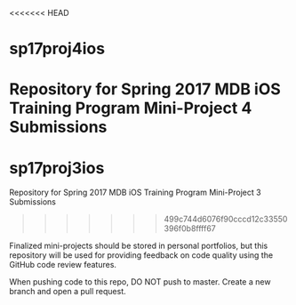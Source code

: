 <<<<<<< HEAD
# sp17proj4ios

Repository for Spring 2017 MDB iOS Training Program Mini-Project 4 Submissions
=======
# sp17proj3ios

Repository for Spring 2017 MDB iOS Training Program Mini-Project 3 Submissions
>>>>>>> 499c744d6076f90cccd12c33550396f0b8ffff67

Finalized mini-projects should be stored in personal portfolios, but this repository will be used for providing feedback on code quality using the GitHub code review features.

When pushing code to this repo, DO NOT push to master. Create a new branch and open a pull request.
